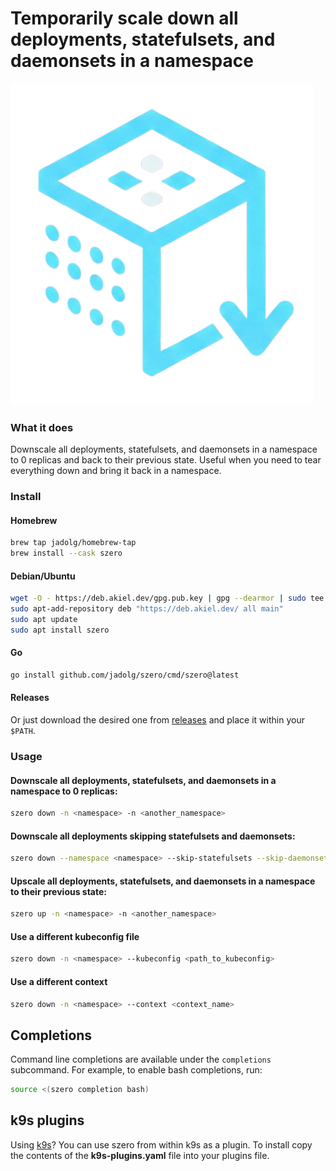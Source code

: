 # Temporarily scale down all deployments, statefulsets, and daemonsets in a namespace

![szero](szero.png)

### What it does

Downscale all deployments, statefulsets, and daemonsets in a namespace to 0 
replicas and back to their previous state. Useful when you need to tear 
everything down and bring it back in a namespace.

### Install

#### Homebrew

```bash
brew tap jadolg/homebrew-tap
brew install --cask szero
```
#### Debian/Ubuntu

```bash
wget -O - https://deb.akiel.dev/gpg.pub.key | gpg --dearmor | sudo tee /etc/apt/trusted.gpg.d/akiel.gpg > /dev/null
sudo apt-add-repository deb "https://deb.akiel.dev/ all main"
sudo apt update
sudo apt install szero
```

#### Go

```bash
go install github.com/jadolg/szero/cmd/szero@latest
```

#### Releases

Or just download the desired one from [releases](https://github.com/jadolg/szero/releases/) and place it within your `$PATH`.

### Usage

#### Downscale all deployments, statefulsets, and daemonsets in a namespace to 0 replicas:

```bash
szero down -n <namespace> -n <another_namespace>
```

#### Downscale all deployments skipping statefulsets and daemonsets:

```bash
szero down --namespace <namespace> --skip-statefulsets --skip-daemonsets
```

#### Upscale all deployments, statefulsets, and daemonsets in a namespace to their previous state:

```bash
szero up -n <namespace> -n <another_namespace>
```

#### Use a different kubeconfig file

```bash
szero down -n <namespace> --kubeconfig <path_to_kubeconfig>
```

#### Use a different context

```bash
szero down -n <namespace> --context <context_name>
```

## Completions
Command line completions are available under the `completions` subcommand.
For example, to enable bash completions, run:
```bash
source <(szero completion bash)
```

## k9s plugins

Using [k9s](https://k9scli.io/)? You can use szero from within k9s as a plugin.
To install copy the contents of the **k9s-plugins.yaml** file into your plugins file.
